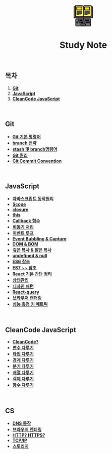 <div align="center">
  <br />
  <img src="./images/study.png" alt="study 이미지" width="70px" />
  <br />
  <h1>Study Note</h1>
  <br />
</div>

## 목차

1. [**Git**](#Git)
2. [**JavaScript**](#javascript)
3. [**CleanCode JavaScript**](#cleancode-javascript)

<br/>

## Git

- [**Git 기본 명령어**](https://github.com/LEEJINTAEK/StudyNote/blob/master/Git/Git%20%EA%B8%B0%EB%B3%B8%20%EB%AA%85%EB%A0%B9%EC%96%B4.md)
- [**branch 전략**](https://github.com/LEEJINTAEK/StudyNote/blob/master/Git/Git%20branch.md)
- [**stash 및 branch명령어**](https://github.com/LEEJINTAEK/StudyNote/blob/master/Git/Git%20stash%20%EB%B0%8F%20branch%20%EB%AA%85%EB%A0%B9%EC%96%B4.md)
- [**Git 원리**](https://github.com/LEEJINTAEK/StudyNote/blob/master/Git/Git%20%EC%9B%90%EB%A6%AC.md)
- [**Git Commit Convention**](https://github.com/LEEJINTAEK/StudyNote/blob/master/Git/Git%20commit%20convention.md)

<br />

## JavaScript

- [**자바스크립트 동작원리**](./JS/%EC%9E%90%EB%B0%94%EC%8A%A4%ED%81%AC%EB%A6%BD%ED%8A%B8%20%EB%8F%99%EC%9E%91%EC%9B%90%EB%A6%AC.md)
- [**Scope**](./JS/스코프.md)
- [**closure**](./JS/%ED%81%B4%EB%A1%9C%EC%A0%80.md)
- [**this**](./JS/this.md)
- [**Callback 함수**](./JS/Callback.md)
- [**비동기 처리**](./JS/비동기처리.md)
- [**이벤트 루프**](./JS/이벤트루프.md)
- [**Event Bubbling & Capture**](./JS/%EB%B2%84%EB%B8%94%EB%A7%81%EC%BA%A1%EC%B2%98.md)
- [**DOM & BOM**](./JS/Dom%26Bom.md)
- [**깊은 복사 & 얕은 복사**](./JS/%EB%B3%B5%EC%82%AC.md)
- [**undefined & null**](./JS/undefined%EC%99%80null.md)
- [**ES6 참조**](./JS/ES2015%EC%9A%94%EC%95%BD.md)
- [**ES7 ~~ 참조**](./JS/ES7%EC%9D%B4%ED%9B%84.md)
- [**React 기본 간단 정리**](./JS/REACT.md)
- [**상태관리**](./JS/상태관리.md)
- [**디자인 패턴**](./JS/디자인패턴.md)
- [**React-query**](./JS/REACT_query.md)
- [**브라우저 랜더링**](./JS/ssr.md)
- [**성능 측정 키 메트릭**](./JS/성능측정키메트릭.md)

<br />

## CleanCode JavaScript

- [**CleanCode?**](./CleanCodeJs/CleanCode%EB%93%A4%EC%96%B4%EA%B0%80%EA%B8%B0.md)
- [**변수 다루기**](./CleanCodeJs/%EB%B3%80%EC%88%98%EB%8B%A4%EB%A3%A8%EA%B8%B0.md)
- [**타입 다루기**](./CleanCodeJs/%ED%83%80%EC%9E%85%EB%8B%A4%EB%A3%A8%EA%B8%B0.md)
- [**경계 다루기**](./CleanCodeJs/%EA%B2%BD%EA%B3%84%EB%8B%A4%EB%A3%A8%EA%B8%B0.md)
- [**분기 다루기**](./CleanCodeJs/%EB%B6%84%EA%B8%B0%EB%8B%A4%EB%A3%A8%EA%B8%B0.md)
- [**배열 다루기**](./CleanCodeJs/%EB%B0%B0%EC%97%B4%EB%8B%A4%EB%A3%A8%EA%B8%B0.md)
- [**객체 다루기**](./CleanCodeJs/%EA%B0%9D%EC%B2%B4%20%EB%8B%A4%EB%A3%A8%EA%B8%B0.md)
- [**함수 다루기**](./CleanCodeJs/%ED%95%A8%EC%88%98%EB%8B%A4%EB%A3%A8%EA%B8%B0.md)

<br />

## CS

- [**DNS 동작**](./CS/DNS%EB%8F%99%EC%9E%91.md)
- [**브라우저 렌더링**](./CS/%EB%B8%8C%EB%9D%BC%EC%9A%B0%EC%A0%80%EB%9E%9C%EB%8D%94%EB%A7%81.md)
- [**HTTP? HTTPS?**](./CS/HTTPS.md)
- [**TCP/IP**](./CS/TCPIP.md)
- [**스토리지**](./CS/스토리지.md)
